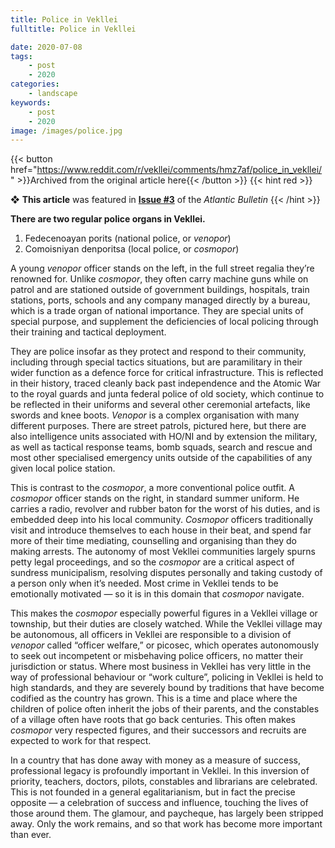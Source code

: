 ```yaml
---
title: Police in Vekllei
fulltitle: Police in Vekllei

date: 2020-07-08
tags:
    - post
    - 2020
categories:
    - landscape
keywords:
    - post
    - 2020
image: /images/police.jpg
---
```

{{< button href="https://www.reddit.com/r/vekllei/comments/hmz7af/police_in_vekllei/" >}}Archived from the original article here{{< /button >}}
{{< hint red >}}

❖ **This article** was featured in [**Issue #3**](/newsdesk/bulletin/2020/3) of the *Atlantic Bulletin*
{{< /hint >}}

**There are two regular police organs in Vekllei.**

1. Fedecenoayan porits (national police, or *venopor*)
2. Comoisniyan denporitsa (local police, or *cosmopor*)

A young *venopor* officer stands on the left, in the full street regalia they’re renowned for. Unlike *cosmopor*, they often carry machine guns while on patrol and are stationed outside of government buildings, hospitals, train stations, ports, schools and any company managed directly by a bureau, which is a trade organ of national importance. They are special units of special purpose, and supplement the deficiencies of local policing through their training and tactical deployment.

They are police insofar as they protect and respond to their community, including through special tactics situations, but are paramilitary in their wider function as a defence force for critical infrastructure. This is reflected in their history, traced cleanly back past independence and the Atomic War to the royal guards and junta federal police of old society, which continue to be reflected in their uniforms and several other ceremonial artefacts, like swords and knee boots. *Venopor* is a complex organisation with many different purposes. There are street patrols, pictured here, but there are also intelligence units associated with HO/NI and by extension the military, as well as tactical response teams, bomb squads, search and rescue and most other specialised emergency units outside of the capabilities of any given local police station.

This is contrast to the *cosmopor*, a more conventional police outfit. A *cosmopor* officer stands on the right, in standard summer uniform. He carries a radio, revolver and rubber baton for the worst of his duties, and is embedded deep into his local community. *Cosmopor* officers traditionally visit and introduce themselves to each house in their beat, and spend far more of their time mediating, counselling and organising than they do making arrests. The autonomy of most Vekllei communities largely spurns petty legal proceedings, and so the *cosmopor* are a critical aspect of sundress municipalism, resolving disputes personally and taking custody of a person only when it’s needed. Most crime in Vekllei tends to be emotionally motivated — so it is in this domain that *cosmopor* navigate.

This makes the *cosmopor* especially powerful figures in a Vekllei village or township, but their duties are closely watched. While the Vekllei village may be autonomous, all officers in Vekllei are responsible to a division of *venopor* called “officer welfare,” or picosec, which operates autonomously to seek out incompetent or misbehaving police officers, no matter their jurisdiction or status. Where most business in Vekllei has very little in the way of professional behaviour or “work culture”, policing in Vekllei is held to high standards, and they are severely bound by traditions that have become codified as the country has grown. This is a time and place where the children of police often inherit the jobs of their parents, and the constables of a village often have roots that go back centuries. This often makes *cosmopor* very respected figures, and their successors and recruits are expected to work for that respect.

In a country that has done away with money as a measure of success, professional legacy is profoundly important in Vekllei. In this inversion of priority, teachers, doctors, pilots, constables and librarians are celebrated. This is not founded in a general egalitarianism, but in fact the precise opposite — a celebration of success and influence, touching the lives of those around them. The glamour, and paycheque, has largely been stripped away. Only the work remains, and so that work has become more important than ever.
